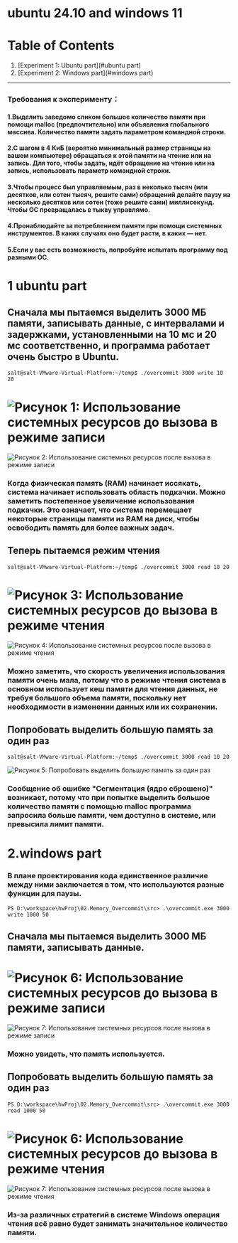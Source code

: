 # ubuntu 24.10 and windows 11

# Table of Contents
1. [Experiment 1: Ubuntu part](#ubuntu part)
2. [Experiment 2: Windows part](#windows part)

---

### Требования к эксперименту：
#### 1.Выделить заведомо сликом большое количество памяти при помощи malloc (предпочтительно) или объявления глобального массива. Количество памяти задать параметром командной строки.
#### 2.С шагом в 4 КиБ (вероятно минимальный размер страницы на вашем компьютере) обращаться к этой памяти на чтение или на запись. Для того, чтобы задать, идёт обращение на чтение или на запись, использовать параметр командной строки.
#### 3.Чтобы процесс был управляемым, раз в неколько тысяч (или десятков, или сотен тысяч, решите сами) обращений делайте паузу на несколько десятков или сотен (тоже решите сами) миллисекунд. Чтобы ОС превращалась в тыкву управлямо.
#### 4.Пронаблюдайте за потреблением памяти при помощи системных инструментов. В каких случаях оно будет расти, в каких — нет.
#### 5.Если у вас есть возможность, попробуйте испытать программу под разными ОС.

# 1 ubuntu part
## Сначала мы пытаемся выделить 3000 МБ памяти, записывать данные, с интервалами и задержками, установленными на 10 мс и 20 мс соответственно, и программа работает очень быстро в Ubuntu.
```
salt@salt-VMware-Virtual-Platform:~/temp$ ./overcommit 3000 write 10 20
```
![Рисунок 1: Использование системных ресурсов до вызова в режиме записи](images/ubuntu_before.png)
================
![Рисунок 2: Использование системных ресурсов после вызова в режиме записи](images/ubuntu_after.png)
### Когда физическая память (RAM) начинает иссякать, система начинает использовать область подкачки. Можно заметить постепенное увеличение использования подкачки. Это означает, что система перемещает некоторые страницы памяти из RAM на диск, чтобы освободить память для более важных задач.


## Теперь пытаемся режим чтения
```
salt@salt-VMware-Virtual-Platform:~/temp$ ./overcommit 3000 read 10 20
```

![Рисунок 3: Использование системных ресурсов до вызова в режиме чтения](images/ubuntu_before_read.png)
================
![Рисунок 4: Использование системных ресурсов после вызова в режиме чтения](images/ubuntu_after_read.png)
### Можно заметить, что скорость увеличения использования памяти очень мала, потому что в режиме чтения система в основном использует кеш памяти для чтения данных, не требуя большого объема памяти, поскольку нет необходимости в изменении данных или их сохранении.

## Попробовать выделить большую память за один раз
```
salt@salt-VMware-Virtual-Platform:~/temp$ ./overcommit 3000 read 10 20
```
![Рисунок 5: Попробовать выделить большую память за один раз](images/ubuntu_write_bigsize.png)
### Сообщение об ошибке "Сегментация (ядро сброшено)" возникает, потому что при попытке выделить большое количество памяти с помощью malloc программа запросила больше памяти, чем доступно в системе, или превысила лимит памяти.

# 2.windows part
### В плане проектирования кода единственное различие между ними заключается в том, что используются разные функции для паузы.
```
PS D:\workspace\hwProj\02.Memory_Overcommit\src> .\overcommit.exe 3000 write 1000 50
```
## Сначала мы пытаемся выделить 3000 МБ памяти, записывать данные.
![Рисунок 6: Использование системных ресурсов до вызова в режиме записи](images/windows_before.png)
================
![Рисунок 7: Использование системных ресурсов после вызова в режиме записи](images/windows_after.png)
### Можно увидеть, что память используется.
## Попробовать выделить большую память за один раз
```
PS D:\workspace\hwProj\02.Memory_Overcommit\src> .\overcommit.exe 3000 read 1000 50
```
![Рисунок 6: Использование системных ресурсов до вызова в режиме чтения](images/windows_before_read.png)
================
![Рисунок 7: Использование системных ресурсов после вызова в режиме чтения](images/windows_after_read.png)

### Из-за различных стратегий в системе Windows операция чтения всё равно будет занимать значительное количество памяти.